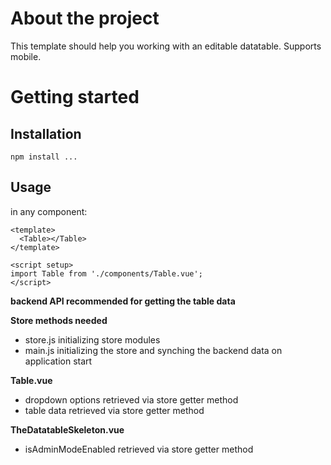 # About the project

This template should help you working with an editable datatable. Supports mobile.

# Getting started

## Installation

```npm install ...```

## Usage

in any component:

```
<template>
  <Table></Table>
</template>

<script setup>
import Table from './components/Table.vue';
</script>
```

**backend API recommended for getting the table data**

**Store methods needed**

- store.js initializing store modules
- main.js initializing the store and synching the backend data on application start

**Table.vue**

- dropdown options retrieved via store getter method
- table data retrieved via store getter method

**TheDatatableSkeleton.vue**

- isAdminModeEnabled retrieved via store getter method
